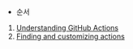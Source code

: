- 순서

1. [Understanding GitHub Actions](https://github.com/sponbob-pat/github-action-study/blob/main/Learn%20GitHub%20Actions/Understand%20GitHub%20Actions.md)
2. [Finding and customizing actions](https://github.com/sponbob-pat/github-action-study/blob/main/Learn%20GitHub%20Actions/Finding%20And%20customizing%20actions.md)
